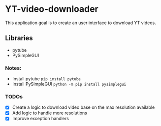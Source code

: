 # YT-video-downloader

This application goal is to create an user interface to download YT videos.

## Libraries

- pytube
- PySimpleGUI 


### Notes:

- Install pytube `pip install pytube`
- Install PySimpleGUI `python -m pip install pysimplegui`


### TODOs

- [X] Create a logic to download video base on the max resolution available
- [X] Add logic to handle more resolutions
- [X] Improve exception handlers
